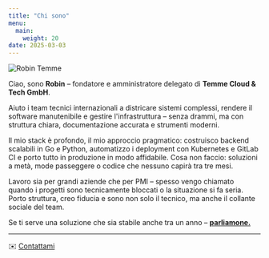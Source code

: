```yaml
---
title: "Chi sono"
menu:
  main:
    weight: 20
date: 2025-03-03
---
```


<img src="../../robin.png" alt="Robin Temme" class="about-portrait"/>
<br>

Ciao, sono **Robin** – fondatore e amministratore delegato di **Temme Cloud & Tech GmbH**.

Aiuto i team tecnici internazionali a districare sistemi complessi, rendere il software manutenibile e gestire l'infrastruttura – senza drammi, ma con struttura chiara, documentazione accurata e strumenti moderni.

Il mio stack è profondo, il mio approccio pragmatico: costruisco backend scalabili in Go e Python, automatizzo i deployment con Kubernetes e GitLab CI e porto tutto in produzione in modo affidabile.
Cosa non faccio: soluzioni a metà, mode passeggere o codice che nessuno capirà tra tre mesi.

Lavoro sia per grandi aziende che per PMI – spesso vengo chiamato quando i progetti sono tecnicamente bloccati o la situazione si fa seria. Porto struttura, creo fiducia e sono non solo il tecnico, ma anche il collante sociale del team.

Se ti serve una soluzione che sia stabile anche tra un anno – [**parliamone.**](../contact)

---

✉️ [Contattami](../contact)
